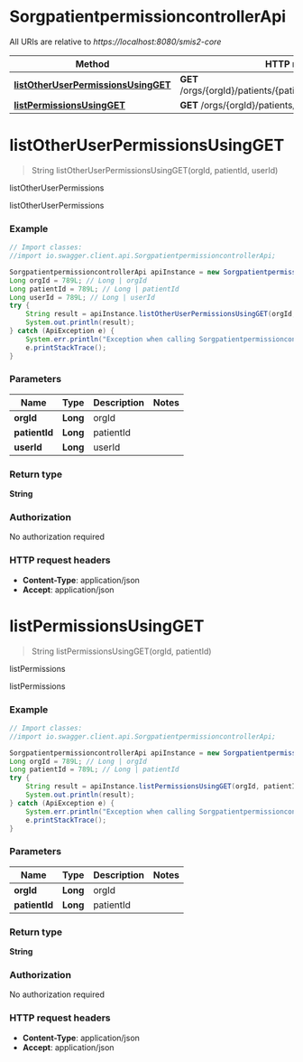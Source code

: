 # SorgpatientpermissioncontrollerApi

All URIs are relative to *https://localhost:8080/smis2-core*

Method | HTTP request | Description
------------- | ------------- | -------------
[**listOtherUserPermissionsUsingGET**](SorgpatientpermissioncontrollerApi.md#listOtherUserPermissionsUsingGET) | **GET** /orgs/{orgId}/patients/{patientId}/permissions/{userId} | listOtherUserPermissions
[**listPermissionsUsingGET**](SorgpatientpermissioncontrollerApi.md#listPermissionsUsingGET) | **GET** /orgs/{orgId}/patients/{patientId}/permissions | listPermissions


<a name="listOtherUserPermissionsUsingGET"></a>
# **listOtherUserPermissionsUsingGET**
> String listOtherUserPermissionsUsingGET(orgId, patientId, userId)

listOtherUserPermissions

listOtherUserPermissions

### Example
```java
// Import classes:
//import io.swagger.client.api.SorgpatientpermissioncontrollerApi;

SorgpatientpermissioncontrollerApi apiInstance = new SorgpatientpermissioncontrollerApi();
Long orgId = 789L; // Long | orgId
Long patientId = 789L; // Long | patientId
Long userId = 789L; // Long | userId
try {
    String result = apiInstance.listOtherUserPermissionsUsingGET(orgId, patientId, userId);
    System.out.println(result);
} catch (ApiException e) {
    System.err.println("Exception when calling SorgpatientpermissioncontrollerApi#listOtherUserPermissionsUsingGET");
    e.printStackTrace();
}
```

### Parameters

Name | Type | Description  | Notes
------------- | ------------- | ------------- | -------------
 **orgId** | **Long**| orgId |
 **patientId** | **Long**| patientId |
 **userId** | **Long**| userId |

### Return type

**String**

### Authorization

No authorization required

### HTTP request headers

 - **Content-Type**: application/json
 - **Accept**: application/json

<a name="listPermissionsUsingGET"></a>
# **listPermissionsUsingGET**
> String listPermissionsUsingGET(orgId, patientId)

listPermissions

listPermissions

### Example
```java
// Import classes:
//import io.swagger.client.api.SorgpatientpermissioncontrollerApi;

SorgpatientpermissioncontrollerApi apiInstance = new SorgpatientpermissioncontrollerApi();
Long orgId = 789L; // Long | orgId
Long patientId = 789L; // Long | patientId
try {
    String result = apiInstance.listPermissionsUsingGET(orgId, patientId);
    System.out.println(result);
} catch (ApiException e) {
    System.err.println("Exception when calling SorgpatientpermissioncontrollerApi#listPermissionsUsingGET");
    e.printStackTrace();
}
```

### Parameters

Name | Type | Description  | Notes
------------- | ------------- | ------------- | -------------
 **orgId** | **Long**| orgId |
 **patientId** | **Long**| patientId |

### Return type

**String**

### Authorization

No authorization required

### HTTP request headers

 - **Content-Type**: application/json
 - **Accept**: application/json

